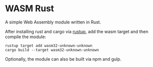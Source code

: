 # WASM Rust

A simple Web Assembly module written in Rust. 

After installing rust and cargo via [rustup](https://www.rust-lang.org/tools/install), add the wasm target and then compile the module:

    rustup target add wasm32-unknown-unknown
    cargo build --target wasm32-unknown-unknown

Optionally, the module can also be built via npm and gulp.
